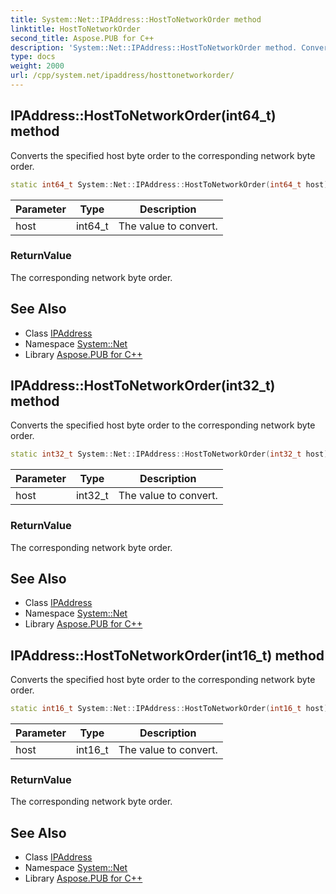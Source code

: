```yaml
---
title: System::Net::IPAddress::HostToNetworkOrder method
linktitle: HostToNetworkOrder
second_title: Aspose.PUB for C++
description: 'System::Net::IPAddress::HostToNetworkOrder method. Converts the specified host byte order to the corresponding network byte order in C++.'
type: docs
weight: 2000
url: /cpp/system.net/ipaddress/hosttonetworkorder/
---
```

## IPAddress::HostToNetworkOrder(int64_t) method


Converts the specified host byte order to the corresponding network byte order.

```cpp
static int64_t System::Net::IPAddress::HostToNetworkOrder(int64_t host)
```


| Parameter | Type | Description |
| --- | --- | --- |
| host | int64_t | The value to convert. |

### ReturnValue

The corresponding network byte order.

## See Also

* Class [IPAddress](../)
* Namespace [System::Net](../../)
* Library [Aspose.PUB for C++](../../../)
## IPAddress::HostToNetworkOrder(int32_t) method


Converts the specified host byte order to the corresponding network byte order.

```cpp
static int32_t System::Net::IPAddress::HostToNetworkOrder(int32_t host)
```


| Parameter | Type | Description |
| --- | --- | --- |
| host | int32_t | The value to convert. |

### ReturnValue

The corresponding network byte order.

## See Also

* Class [IPAddress](../)
* Namespace [System::Net](../../)
* Library [Aspose.PUB for C++](../../../)
## IPAddress::HostToNetworkOrder(int16_t) method


Converts the specified host byte order to the corresponding network byte order.

```cpp
static int16_t System::Net::IPAddress::HostToNetworkOrder(int16_t host)
```


| Parameter | Type | Description |
| --- | --- | --- |
| host | int16_t | The value to convert. |

### ReturnValue

The corresponding network byte order.

## See Also

* Class [IPAddress](../)
* Namespace [System::Net](../../)
* Library [Aspose.PUB for C++](../../../)
